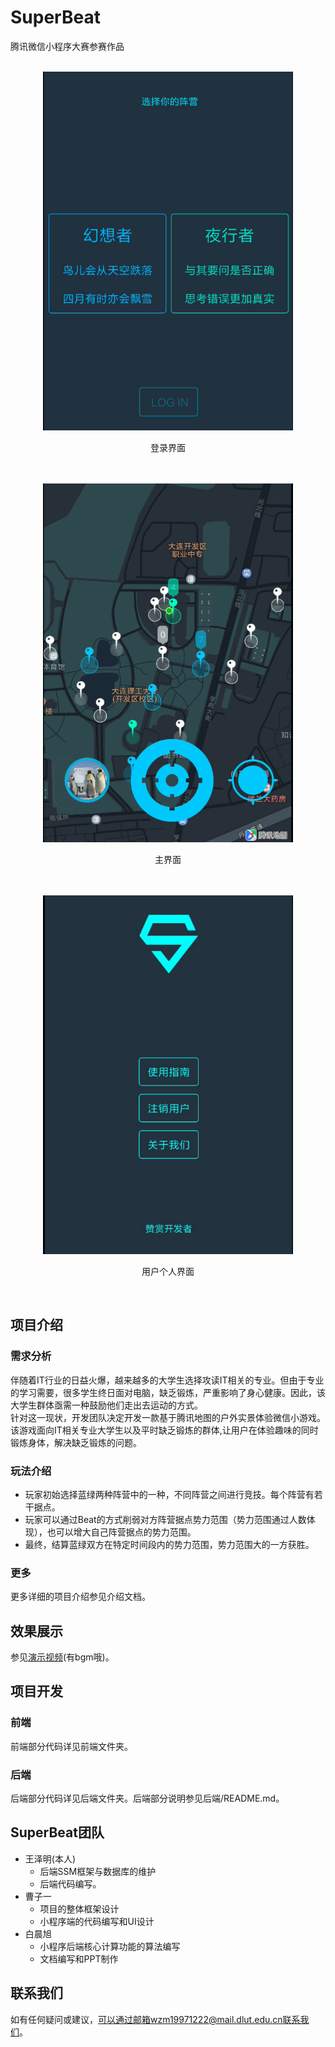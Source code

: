 # SuperBeat
腾讯微信小程序大赛参赛作品<br><br>
<div align=center><img width='400' height='574' src="./images/choose.png"/></div>
<p align="center">登录界面</p>
<br>
<br>
<div align=center><img width='400' height='574' src="./images/main.png"/></div>
<p align="center">主界面</p>
<br>
<br>
<div align=center><img width='400' height='574' src="./images/user.png"/></div>
<p align="center">用户个人界面</p>
<br>

## 项目介绍
### 需求分析
伴随着IT行业的日益火爆，越来越多的大学生选择攻读IT相关的专业。但由于专业的学习需要，很多学生终日面对电脑，缺乏锻炼，严重影响了身心健康。因此，该大学生群体亟需一种鼓励他们走出去运动的方式。<br>
针对这一现状，开发团队决定开发一款基于腾讯地图的户外实景体验微信小游戏。该游戏面向IT相关专业大学生以及平时缺乏锻炼的群体,让用户在体验趣味的同时锻炼身体，解决缺乏锻炼的问题。
### 玩法介绍
* 玩家初始选择蓝绿两种阵营中的一种，不同阵营之间进行竞技。每个阵营有若干据点。
* 玩家可以通过Beat的方式削弱对方阵营据点势力范围（势力范围通过人数体现），也可以增大自己阵营据点的势力范围。
* 最终，结算蓝绿双方在特定时间段内的势力范围，势力范围大的一方获胜。
### 更多
更多详细的项目介绍参见介绍文档。
## 效果展示
参见[演示视频](https://www.bilibili.com/video/av55038509/)(有bgm哦)。
## 项目开发
### 前端
前端部分代码详见前端文件夹。
### 后端
后端部分代码详见后端文件夹。后端部分说明参见后端/README.md。
## SuperBeat团队
* 王泽明(本人)
  * 后端SSM框架与数据库的维护
  * 后端代码编写。
* 曹子一
  * 项目的整体框架设计
  * 小程序端的代码编写和UI设计
* 白晨旭
  * 小程序后端核心计算功能的算法编写
  * 文档编写和PPT制作
## 联系我们
如有任何疑问或建议，可以通过邮箱wzm19971222@mail.dlut.edu.cn联系我们。
